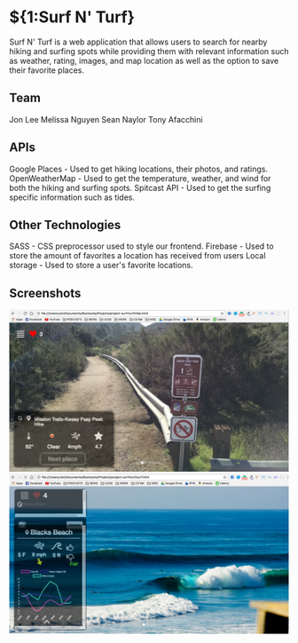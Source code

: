 # ${1:Surf N' Turf}
Surf N' Turf is a web application that allows users to search for nearby hiking and surfing spots while providing them with relevant information such as weather, rating, images, and map location as well as the option to save their favorite places.
## Team
Jon Lee
Melissa Nguyen
Sean Naylor
Tony Afacchini
## APIs
Google Places - Used to get hiking locations, their photos, and ratings.
OpenWeatherMap - Used to get the temperature, weather, and wind for both the hiking and surfing spots.
Spitcast API - Used to get the surfing specific information such as tides.
## Other Technologies
SASS - CSS preprocessor used to style our frontend.
Firebase - Used to store the amount of favorites a location has received from users
Local storage - Used to store a user's favorite locations.
## Screenshots
![Hike Screenshot](assets/images/screenshot-hike.png)
![Alt text](assets/images/screenshot-surf.png?raw=true)